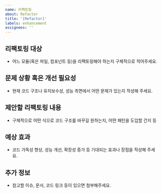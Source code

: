 ```yaml
---
name: 리팩토링
about: Refactor
title: '[Refactor]'
labels: enhancement
assignees: ''
---
```



## 리팩토링 대상

- 어느 모듈(혹은 파일, 컴포넌트 등)을 리팩토링해야 하는지 구체적으로 적어주세요.

## 문제 상황 혹은 개선 필요성

- 현재 코드 구조나 유지보수성, 성능 측면에서 어떤 문제가 있는지 작성해 주세요.

## 제안할 리팩토링 내용

- 구체적으로 어떤 식으로 코드 구조를 바꾸길 원하는지, 어떤 패턴을 도입할 건지 등

## 예상 효과

- 코드 가독성 향상, 성능 개선, 확장성 증가 등 기대되는 효과나 장점을 작성해 주세요.

## 추가 정보

- 참고할 이슈, 문서, 코드 링크 등이 있으면 첨부해주세요.

